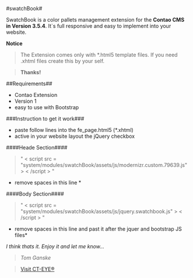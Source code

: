#swatchBook#

SwatchBook is a color pallets management extension for the **Contao CMS in Version 3.5.4**. It`s full responsive and easy to implement into your website.

**Notice**
> The Extension comes only with *.html5 template files. If you need .xhtml files create this by your self.

> **Thanks!**

##Requirements##
* Contao Extension
* Version 1
* easy to use with Bootstrap

###Instruction to get it work###
* paste follow lines into the fe_page.html5 (*.xhtml)
* active in your website layout the jQuery checkbox


####Heade Section####
> " < script src = "system/modules/swatchBook/assets/js/modernizr.custom.79639.js" > < /script > "
* remove spaces in this line *

####Body Section####
> " < script src = "system/modules/swatchBook/assets/js/jquery.swatchbook.js" > < /script > "
* remove spaces in this line and past it after the jquer and bootstrap JS files*



*I think thats it. Enjoy it and let me know...*







> *Tom Ganske*

> [Visit CT-EYE®](http://www.ct-eye.com)
